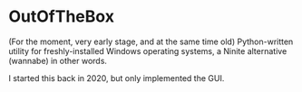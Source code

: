 # OutOfTheBox
(For the moment, very early stage, and at the same time old) Python-written utility for freshly-installed Windows operating systems, a Ninite alternative (wannabe) in other words.

I started this back in 2020, but only implemented the GUI.
